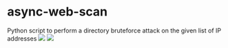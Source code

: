 # async-web-scan
Python script to perform a directory bruteforce attack on the given list of IP addresses
<img src="https://i.imgur.com/VOjaNLk.png" />
<img src="https://i.imgur.com/DgcCVZZ.png" />
